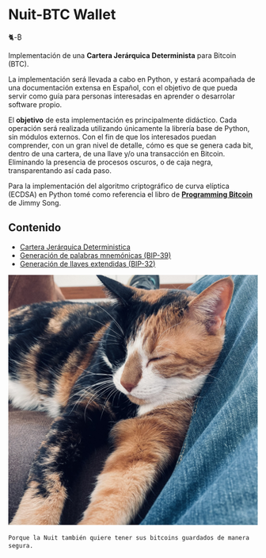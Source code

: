 # Nuit-BTC Wallet
🐈-₿

Implementación de una **Cartera Jerárquica Determinista** para Bitcoin (BTC).

La implementación será llevada a cabo en Python, y estará acompañada de una documentación extensa en Español, con el objetivo de que pueda servir como guía para  personas interesadas en aprender o desarrolar software propio.

El **objetivo** de esta implementación es principalmente didáctico. Cada operación será realizada utilizando únicamente la librería base de Python, sin módulos externos. Con el fin de que los interesados puedan comprender, con un gran nivel de detalle, cómo es que se genera cada bit, dentro de una cartera, de una llave y/o una transacción en Bitcoin. Eliminando la presencia de procesos oscuros, o de caja negra, transparentando así cada paso.

Para la implementación del algoritmo criptográfico de curva elíptica (ECDSA) en Python tomé como referencia el libro de [**Programming Bitcoin**](https://github.com/jimmysong/programmingbitcoin) de Jimmy Song.


## Contenido

- [Cartera Jerárquica Deterministica](/docs/hdwallet.md)
- [Generación de palabras mnemónicas (BIP-39)](/docs/mnemonic.md)
- [Generación de llaves extendidas (BIP-32)](/docs/extended_key.md)

![La Nuit](/media/la_nuit.jpg?raw=true)

```
Porque la Nuit también quiere tener sus bitcoins guardados de manera segura.
```

